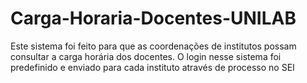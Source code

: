 # Carga-Horaria-Docentes-UNILAB

Este sistema foi feito para que as coordenações de institutos possam consultar a carga horária dos docentes. O login nesse sistema foi predefinido e enviado para cada instituto através de processo no SEI

